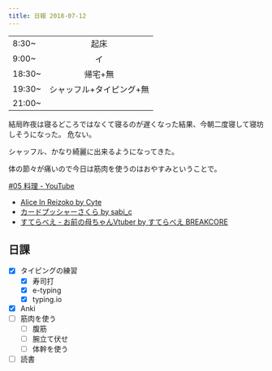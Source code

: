 ```yaml
---
title: 日報 2018-07-12
---
```


|        |                          |
| :-     | :-:                      |
| 8:30~  | 起床                     |
| 9:00~  | イ                       |
| 18:30~ | 帰宅+無                  |
| 19:30~ | シャッフル+タイピング+無 |
| 21:00~ |  |

結局昨夜は寝るどころではなくて寝るのが遅くなった結果、今朝二度寝して寝坊しそうになった。
危ない。

シャッフル、かなり綺麗に出来るようになってきた。

体の節々が痛いので今日は筋肉を使うのはおやすみということで。

[#05 料理 - YouTube](https://www.youtube.com/watch?time_continue=10&v=Oi5uEmxjbKo)

- [Alice In Reizoko by Cyte](https://soundcloud.com/maidenhead-bld/alice-in-reizoko)
- [カードプッシャーさくら by sabi_c](https://soundcloud.com/sabi-kuzu/cardopusher-sakura)
- [すてらべえ - お前の母ちゃんVtuber by すてらべえ BREAKCORE](https://soundcloud.com/stella_hiragana/vtuber)

## 日課

- [x] タイピングの練習
	+ [x] 寿司打
	+ [x] e-typing
	+ [x] typing.io
- [x] Anki
- [ ] 筋肉を使う
	+ [ ] 腹筋
	+ [ ] 腕立て伏せ
	+ [ ] 体幹を使う
- [ ] 読書
